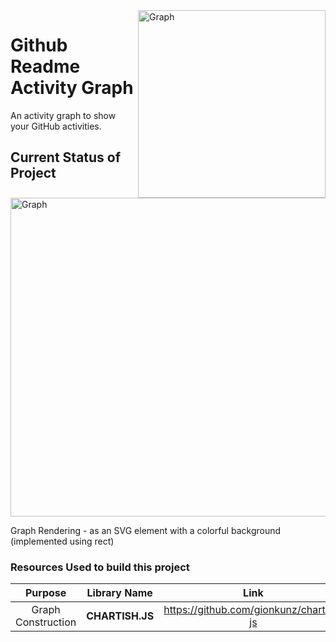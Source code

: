 <img align="right" src="https://github.com/Ashutosh00710/github-readme-activity-graph/blob/main/asset/graph.jpg" alt="Graph" height=300>

# Github Readme Activity Graph

An activity graph to show your GitHub activities.

## Current Status of Project

<img align="center" src="https://github.com/Ashutosh00710/github-readme-activity-graph/blob/main/asset/currentstatus.png" alt="Graph" width="510">

Graph Rendering - as an SVG element with a colorful background (implemented using rect)

### Resources Used to build this project

|      Purpose       |  Library Name   |                  Link                   |
| :----------------: | :-------------: | :-------------------------------------: |
| Graph Construction | **CHARTISH.JS** | https://github.com/gionkunz/chartist-js |
